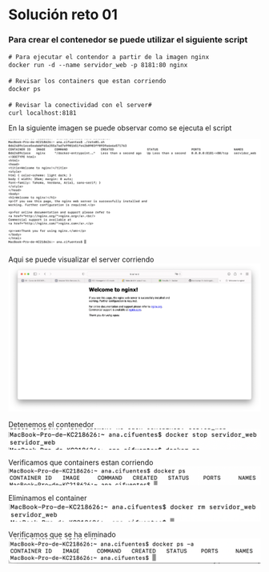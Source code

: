 # Solución reto 01

### Para crear el contenedor se puede utilizar el siguiente script

```#!/bin/bash
# Para ejecutar el contendor a partir de la imagen nginx
docker run -d --name servidor_web -p 8181:80 nginx

# Revisar los containers que estan corriendo
docker ps

# Revisar la conectividad con el server#
curl localhost:8181
```
En la siguiente imagen se puede observar como se ejecuta el script

![Ejecución script que crea el container y lo ejecuta](solution-script.png)

Aqui se puede visualizar el server corriendo
![Server corriendo en browser](nginx.png)

Detenemos el contenedor 
![Stop container](stop-server.png)

Verificamos que containers estan corriendo
![Monitorear containers corriendo](docker-ps.png)

Eliminamos el container 
![Delete container](delete-docker.png)

Verificamos que se ha eliminado
![Listar todos los containers, aunque ya no esten corriendo](docker-ps-a.png)
